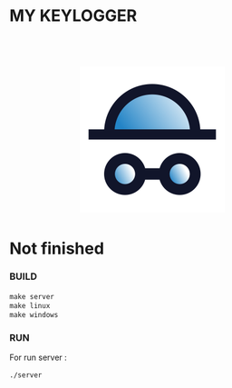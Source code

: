 # MY KEYLOGGER
<h1 align="center">
  <br>
  <img src="keylogger.png" alt="Key loger Logo" width="256">
  <br>
</h1>

# Not finished

### BUILD

```
make server
make linux
make windows
```

### RUN

For run server :
```
./server
```